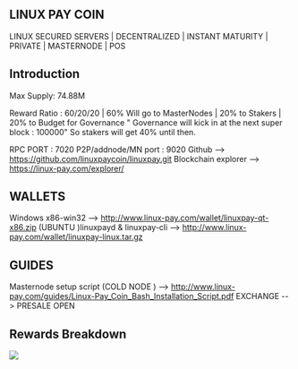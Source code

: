## LINUX PAY COIN 
LINUX SECURED SERVERS | DECENTRALIZED | INSTANT MATURITY | PRIVATE | MASTERNODE | POS

## Introduction
Max Supply: 74.88M

Reward Ratio : 60/20/20  | 60% Will go to MasterNodes | 20% to Stakers | 20% to Budget for Governance " Governance will kick in at the next super block : 100000" So stakers will get 40% until then.

RPC PORT : 7020
P2P/addnode/MN port : 9020
Github --> https://github.com/linuxpaycoin/linuxpay.git
Blockchain explorer --> https://linux-pay.com/explorer/

## WALLETS

Windows x86-win32 -->  http://www.linux-pay.com/wallet/linuxpay-qt-x86.zip
(UBUNTU )linuxpayd & linuxpay-cli -->  http://www.linux-pay.com/wallet/linuxpay-linux.tar.gz

## GUIDES

Masternode setup script (COLD NODE )  --> http://www.linux-pay.com/guides/Linux-Pay_Coin_Bash_Installation_Script.pdf
EXCHANGE --> PRESALE OPEN


## Rewards Breakdown
![](https://i.imgur.com/48d0fHU.png)